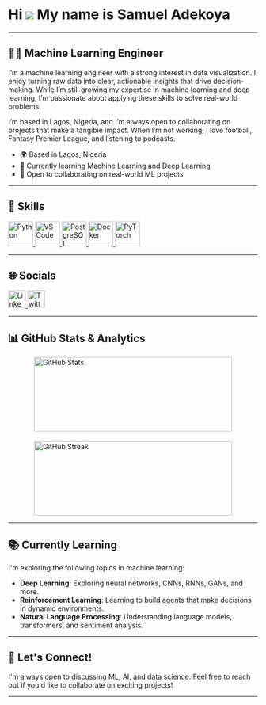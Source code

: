 # Hi ![](https://user-images.githubusercontent.com/18350557/176309783-0785949b-9127-417c-8b55-ab5a4333674e.gif) My name is Samuel Adekoya
---

## 👨‍💻 Machine Learning Engineer

I’m a machine learning engineer with a strong interest in data visualization. I enjoy turning raw data into clear, actionable insights that drive decision-making. While I’m still growing my expertise in machine learning and deep learning, I’m passionate about applying these skills to solve real-world problems.

I’m based in Lagos, Nigeria, and I’m always open to collaborating on projects that make a tangible impact. When I’m not working, I love football, Fantasy Premier League, and listening to podcasts.

- 🌍 Based in Lagos, Nigeria
- 🧠 Currently learning Machine Learning and Deep Learning
- 🤝 Open to collaborating on real-world ML projects

---

## 🚀 Skills

<p align="left">
    <a href="https://www.python.org/" target="_blank" rel="noreferrer">
        <img src="https://raw.githubusercontent.com/danielcranney/readme-generator/main/public/icons/skills/python-colored.svg" width="50" height="50" alt="Python" />
    </a>
    <a href="https://code.visualstudio.com/" target="_blank" rel="noreferrer">
        <img src="https://raw.githubusercontent.com/danielcranney/readme-generator/main/public/icons/skills/visualstudiocode.svg" width="50" height="50" alt="VS Code" />
    </a>
    <a href="https://www.postgresql.org/" target="_blank" rel="noreferrer">
        <img src="https://raw.githubusercontent.com/danielcranney/readme-generator/main/public/icons/skills/postgresql-colored.svg" width="50" height="50" alt="PostgreSQL" />
    </a>
    <a href="https://www.docker.com/" target="_blank" rel="noreferrer">
        <img src="https://raw.githubusercontent.com/danielcranney/readme-generator/main/public/icons/skills/docker-colored.svg" width="50" height="50" alt="Docker" />
    </a>
    <a href="https://pytorch.org/" target="_blank" rel="noreferrer">
        <img src="https://raw.githubusercontent.com/danielcranney/readme-generator/main/public/icons/skills/pytorch-colored.svg" width="50" height="50" alt="PyTorch" />
    </a>
</p>

---

## 🌐 Socials

<p align="left">
    <a href="https://www.linkedin.com/in/samuel-adekoya" target="_blank" rel="noreferrer"">
        <img src="https://raw.githubusercontent.com/danielcranney/readme-generator/main/public/icons/socials/linkedin.svg" width="35" height="35" alt="LinkedIn" />
    </a>
    <a href="https://www.x.com/wolathedataguy" target="_blank" rel="noreferrer">
        <img src="https://raw.githubusercontent.com/danielcranney/readme-generator/main/public/icons/socials/twitter.svg" width="35" height="35" alt="Twitter" />
    </a>
</p>

---

## 📊 GitHub Stats & Analytics

<div style="display: flex; gap: 20px; justify-content: center; flex-wrap: wrap;">
    <a href="http://www.github.com/wolathedataguy">
        <img src="https://github-readme-stats.vercel.app/api?username=wolathedataguy&show_icons=true&count_private=true&title_color=0891b2&text_color=ffffff&icon_color=0891b2&bg_color=1c1917&hide_border=true&hide=issues" alt="GitHub Stats" width="400" height="150" />
    </a>
    <a href="http://www.github.com/wolathedataguy">
        <img src="https://github-readme-streak-stats.herokuapp.com/?user=wolathedataguy&stroke=ffffff&background=1c1917&ring=0891b2&fire=0891b2&currStreakNum=ffffff&currStreakLabel=0891b2&sideNums=ffffff&sideLabels=ffffff&dates=ffffff&hide_border=true" alt="GitHub Streak" width="400" height="150" />
    </a>
</div>

---

## 📚 Currently Learning

I'm exploring the following topics in machine learning:
- **Deep Learning**: Exploring neural networks, CNNs, RNNs, GANs, and more.
- **Reinforcement Learning**: Learning to build agents that make decisions in dynamic environments.
- **Natural Language Processing**: Understanding language models, transformers, and sentiment analysis.

---

## 💬 Let's Connect!

I'm always open to discussing ML, AI, and data science. Feel free to reach out if you'd like to collaborate on exciting projects!

---


